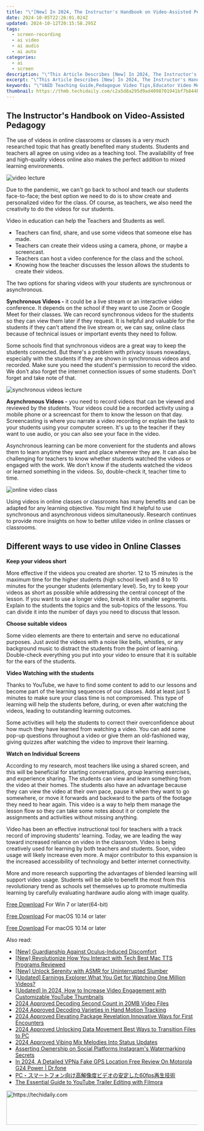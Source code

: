 ```yaml
---
title: "\"[New] In 2024, The Instructor's Handbook on Video-Assisted Pedagogy\""
date: 2024-10-05T22:26:01.024Z
updated: 2024-10-12T20:15:58.295Z
tags: 
  - screen-recording
  - ai video
  - ai audio
  - ai auto
categories: 
  - ai
  - screen
description: "\"This Article Describes [New] In 2024, The Instructor's Handbook on Video-Assisted Pedagogy\""
excerpt: "\"This Article Describes [New] In 2024, The Instructor's Handbook on Video-Assisted Pedagogy\""
keywords: "\"VAED Teaching Guide,Pedagogue Video Tips,Educator Video Methods,Video-Assist Learning,Instructor Video Aids,Tech in Classroom Strategies,Digital Pedagogy Insights\""
thumbnail: https://thmb.techidaily.com/c2a5d8a295d9ad4098701941bf7b844bb3d03e72bb938f97ddf7a9d42ff93268.jpg
---
```


## The Instructor's Handbook on Video-Assisted Pedagogy

The use of videos in online classrooms or classes is a very much researched topic that has greatly benefited many students. Students and teachers all agree on using video as a teaching tool. The availability of free and high-quality videos online also makes the perfect addition to mixed learning environments.

![video lecture](https://images.wondershare.com/filmora/article-images/2022/07/video-lecture.jpg)

Due to the pandemic, we can't go back to school and teach our students face-to-face; the best option we need to do is to show create and personalized video for the class. Of course, as teachers, we also need the creativity to do the videos for our students.

Video in education can help the Teachers and Students as well.

* Teachers can find, share, and use some videos that someone else has made.
* Teachers can create their videos using a camera, phone, or maybe a screencast.
* Teachers can host a video conference for the class and the school.
* Knowing how the teacher discusses the lesson allows the students to create their videos.

The two options for sharing videos with your students are synchronous or asynchronous.

**Synchronous Videos -** it could be a live stream or an interactive video conference. It depends on the school if they want to use Zoom or Google Meet for their classes. We can record synchronous videos for the students so they can view them later if they request. It is helpful and valuable for the students if they can't attend the live stream or, we can say, online class because of technical issues or important events they need to follow.

Some schools find that synchronous videos are a great way to keep the students connected. But there's a problem with privacy issues nowadays, especially with the students if they are shown in synchronous videos and recorded. Make sure you need the student's permission to record the video. We don't also forget the internet connection issues of some students. Don't forget and take note of that.

![synchronous videos lecture](https://images.wondershare.com/filmora/article-images/2022/07/synchronous-videos-lecture.jpg)

**Asynchronous Videos -** you need to record videos that can be viewed and reviewed by the students. Your videos could be a recorded activity using a mobile phone or a screencast for them to know the lesson on that day. Screencasting is where you narrate a video recording or explain the task to your students using your computer screen. It's up to the teacher if they want to use audio, or you can also see your face in the video.

Asynchronous learning can be more convenient for the students and allows them to learn anytime they want and place wherever they are. It can also be challenging for teachers to know whether students watched the videos or engaged with the work. We don't know if the students watched the videos or learned something in the videos. So, double-check it, teacher time to time.

![online video class](https://images.wondershare.com/filmora/article-images/2022/07/online-video-class.jpg)

Using videos in online classes or classrooms has many benefits and can be adapted for any learning objective. You might find it helpful to use synchronous and asynchronous videos simultaneously. Research continues to provide more insights on how to better utilize video in online classes or classrooms.

## Different ways to use video in Online Classes

**Keep your videos short**

More effective if the videos you created are shorter. 12 to 15 minutes is the maximum time for the higher students (high school level) and 8 to 10 minutes for the younger students (elementary level). So, try to keep your videos as short as possible while addressing the central concept of the lesson. If you want to use a longer video, break it into smaller segments. Explain to the students the topics and the sub-topics of the lessons. You can divide it into the number of days you need to discuss that lesson.

**Choose suitable videos**

Some video elements are there to entertain and serve no educational purposes. Just avoid the videos with a noise like bells, whistles, or any background music to distract the students from the point of learning. Double-check everything you put into your video to ensure that it is suitable for the ears of the students.

**Video Watching with the students**

Thanks to YouTube, we have to find some content to add to our lessons and become part of the learning sequences of our classes. Add at least just 5 minutes to make sure your class time is not compromised. This type of learning will help the students before, during, or even after watching the videos, leading to outstanding learning outcomes.

Some activities will help the students to correct their overconfidence about how much they have learned from watching a video. You can add some pop-up questions throughout a video or give them an old-fashioned way, giving quizzes after watching the video to improve their learning.

**Watch on Individual Screens**

According to my research, most teachers like using a shared screen, and this will be beneficial for starting conversations, group learning exercises, and experience sharing. The students can view and learn something from the video at their homes. The students also have an advantage because they can view the video at their own pace, pause it when they want to go somewhere, or move it forwards and backward to the parts of the footage they need to hear again. This video is a way to help them manage the lesson flow so they can take some notes about it or complete the assignments and activities without missing anything.

Video has been an effective instructional tool for teachers with a track record of improving students' learning. Today, we are leading the way toward increased reliance on video in the classroom. Video is being creatively used for learning by both teachers and students. Soon, video usage will likely increase even more. A major contributor to this expansion is the increased accessibility of technology and better internet connectivity.

More and more research supporting the advantages of blended learning will support video usage. Students will be able to benefit the most from this revolutionary trend as schools set themselves up to promote multimedia learning by carefully evaluating hardware audio along with image quality.

[Free Download](https://tools.techidaily.com/wondershare/filmora/download/) For Win 7 or later(64-bit)

[Free Download](https://tools.techidaily.com/wondershare/filmora/download/) For macOS 10.14 or later

[Free Download](https://tools.techidaily.com/wondershare/filmora/download/) For macOS 10.14 or later

<ins class="adsbygoogle"
     style="display:block"
     data-ad-format="autorelaxed"
     data-ad-client="ca-pub-7571918770474297"
     data-ad-slot="1223367746"></ins>

<ins class="adsbygoogle"
     style="display:block"
     data-ad-format="autorelaxed"
     data-ad-client="ca-pub-7571918770474297"
     data-ad-slot="1223367746"></ins>



<ins class="adsbygoogle"
     style="display:block"
     data-ad-client="ca-pub-7571918770474297"
     data-ad-slot="8358498916"
     data-ad-format="auto"
     data-full-width-responsive="true"></ins>


<span class="atpl-alsoreadstyle">Also read:</span>
<div><ul>
<li><a href="https://some-knowledge.techidaily.com/new-guardianship-against-oculus-induced-discomfort/"><u>[New] Guardianship Against Oculus-Induced Discomfort</u></a></li>
<li><a href="https://extra-skills.techidaily.com/new-revolutionize-how-you-interact-with-tech-best-mac-tts-programs-reviewed/"><u>[New] Revolutionize How You Interact with Tech Best Mac TTS Programs Reviewed</u></a></li>
<li><a href="https://fox-hovers.techidaily.com/new-unlock-serenity-with-asmr-for-uninterrupted-slumber/"><u>[New] Unlock Serenity with ASMR for Uninterrupted Slumber</u></a></li>
<li><a href="https://youtube-videos.techidaily.com/updated-earnings-explorer-what-you-get-for-watching-one-million-videos/"><u>[Updated] Earnings Explorer What You Get for Watching One Million Videos?</u></a></li>
<li><a href="https://eaxpv-info.techidaily.com/updated-in-2024-how-to-increase-video-engagement-with-customizable-youtube-thumbnails/"><u>[Updated] In 2024, How to Increase Video Engagement with Customizable YouTube Thumbnails</u></a></li>
<li><a href="https://article-knowledge.techidaily.com/2024-approved-decoding-second-count-in-20mb-video-files/"><u>2024 Approved Decoding Second Count in 20MB Video Files</u></a></li>
<li><a href="https://article-knowledge.techidaily.com/2024-approved-decoding-varieties-in-hand-motion-tracking/"><u>2024 Approved Decoding Varieties in Hand Motion Tracking</u></a></li>
<li><a href="https://article-knowledge.techidaily.com/2024-approved-elevating-package-revelation-innovative-ways-for-first-encounters/"><u>2024 Approved Elevating Package Revelation Innovative Ways for First Encounters</u></a></li>
<li><a href="https://article-knowledge.techidaily.com/2024-approved-unlocking-data-movement-best-ways-to-transition-files-to-pc/"><u>2024 Approved Unlocking Data Movement Best Ways to Transition Files to PC</u></a></li>
<li><a href="https://article-knowledge.techidaily.com/2024-approved-vibing-mix-melodies-into-status-updates/"><u>2024 Approved Vibing Mix Melodies Into Status Updates</u></a></li>
<li><a href="https://instagram-video-files.techidaily.com/asserting-ownership-on-social-platforms-instagrams-watermarking-secrets/"><u>Asserting Ownership on Social Platforms Instagram's Watermarking Secrets</u></a></li>
<li><a href="https://change-location.techidaily.com/in-2024-a-detailed-vpna-fake-gps-location-free-review-on-motorola-g24-power-drfone-by-drfone-virtual-android/"><u>In 2024, A Detailed VPNa Fake GPS Location Free Review On Motorola G24 Power | Dr.fone</u></a></li>
<li><a href="https://some-knowledge.techidaily.com/1726029045927-pc60fps/"><u>PC・スマートフォン向け高解像度ビデオの安定した60fps再生技術</u></a></li>
<li><a href="https://youtube-videos.techidaily.com/the-essential-guide-to-youtube-trailer-editing-with-filmora/"><u>The Essential Guide to YouTube Trailer Editing with Filmora</u></a></li>
</ul></div>

<!-- affiliate ads begin -->
<a href="https://appsumo.8odi.net/c/5597632/2043856/7443" target="_top" id="2043856">
  <img src="//a.impactradius-go.com/display-ad/7443-2043856" border="0" alt="https://techidaily.com" width="728" height="90"/>
</a>
<img height="0" width="0" src="https://appsumo.8odi.net/i/5597632/2043856/7443" style="position:absolute;visibility:hidden;" border="0" />
<!-- affiliate ads end -->

